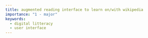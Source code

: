 ```yaml
---
title: augmented reading interface to learn on/with wikipedia
importance: "1 - major"
keywords:
  - digital litteracy
  - user interface
---
```

